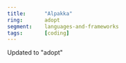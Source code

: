 ```yaml
---
title:      "Alpakka"
ring:       adopt
segment:    languages-and-frameworks
tags:       [coding]
---
```


Updated to "adopt"
